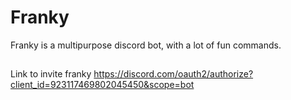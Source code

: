 # Franky
Franky is a multipurpose discord bot, with a lot of fun commands.
##
Link to invite franky
https://discord.com/oauth2/authorize?client_id=923117469802045450&scope=bot
